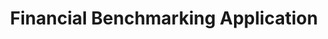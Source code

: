 ---
layout: default
visible: true
modal-id: 6
title: Financial Benchmarking Application
img0: Perfetti1.png
img1: Perfetti2.png
alt: image-alt
project-date: Feb-April 2015
client: Joseph Perfetti
category: Web App Development
description: Mr. Perfetti is a subject matter expert in finance, business acumen, valuation and strategic planning. In addition to teaching in academic programs at Wharton, Maryland, Georgetown, and Emory, Mr. Perfetti has delivered over 1400 days of executive education over the past 25 years.  I developed a Ruby on Rails web app that allows Mr. Perfetti to present excel sheets containing Bloomberg financial data in a web-application that allows users to query the information in any manner that they choose. The application features a custom line+bar graph writen in D3.js, as well as an excel spreadsheet import system that seamlessly imports the raw financial data from an excel file, and adds it to a persistent data base.  This system is used by many of Perfetti's clients including Google, Raytheon, Santander, and Rio Tinto. 
---